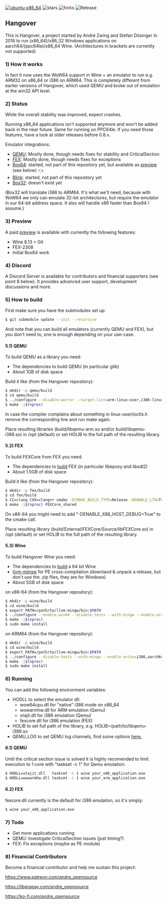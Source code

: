 [![ubuntu-x86_64](https://github.com/AndreRH/hangover/workflows/ubuntu-x86_64/badge.svg)](https://github.com/AndreRH/hangover/actions?query=workflow%3Aubuntu-x86_64)
![stars](https://img.shields.io/github/stars/AndreRH/hangover)
![forks](https://img.shields.io/github/forks/AndreRH/hangover)
![Release](https://img.shields.io/github/v/release/AndreRH/hangover?color=green&include_prereleases)

## Hangover
This is Hangover, a project started by André Zwing and Stefan Dösinger in 2016 to run
(x86_64)/x86_32 Windows applications on aarch64/(ppc64le)/x86_64 Wine. (Architectures in brackets
are currently not supported)

### 1) How it works
In fact it now uses the WoW64 support in Wine + an emulator to run e.g. ARM32 on x86_64 or
i386 on ARM64. This is completely different from earlier versions of Hangover, which used QEMU and
broke out of emulation at the win32 API level.

### 2) Status
While the overall stability was improved, expect crashes.

Running x86_64 applications isn't supported anymore and won't be added back in the near future.
Same for running on PPC64le. If you need those features, have a look at older releases before 0.8.x.

Emulator integrations:

- [QEMU](https://gitlab.com/qemu-project/qemu): Mostly done, though needs fixes for stability and CriticalSection
- [FEX](https://github.com/FEX-Emu/FEX): Mostly done, though needs fixes for exceptions
- [Box64](https://github.com/ptitSeb/box64/): started, not part of this repository yet, but available as [preview](https://www.patreon.com/posts/previews-82611984) (see below) :point_left:
- [Blink](https://github.com/jart/blink): started, not part of this repository yet
- [Box32](https://news.itsfoss.com/box86-creator-ptitseb/): doesn't exist yet

(Box32 will translate i386 to ARM64. It's what we'll need,
because with WoW64 we only can emulate 32-bit architectures,
but require the emulator in our 64-bit address space.
It also will handle x86 faster than Box64 I assume.)

### 3) Preview
A paid [preview](https://www.patreon.com/posts/previews-82611984) is available with currently the following features:

- Wine 8.13 + Git
- FEX-2308
- Initial Box64 work

### 4) Discord
A Discord Server is available for contributors and financial supporters (see point 8 below).
It provides advanced user support, development discussions and more.

### 5) How to build
First make sure you have the submodules set up:
```bash
$ git submodule update --init --recursive
```
And note that you can build all emulators (currently QEMU and FEX), but you don't need to, one is enough depending on your use-case.

#### 5.1) QEMU
To build QEMU as a library you need:

- The dependencies to build QEMU (in particular glib)
- About 1GB of disk space

Build it like (from the Hangover repository):
```bash
$ mkdir -p qemu/build
$ cd qemu/build
$ ../configure --disable-werror --target-list=arm-linux-user,i386-linux-user
$ make -j$(nproc)
```

In case the compiler complains about something in linux-user/ioctls.h remove the corresponding line and run make again.

Place resulting libraries (build/libqemu-arm.so and/or build/libqemu-i386.so) in /opt (default) or set HOLIB to the full path of the resulting library.

#### 5.2) FEX
To build FEXCore from FEX you need:

- The dependencies to [build](https://wiki.fex-emu.com/index.php/Development:Setting_up_FEX) FEX (in particular libepoxy and libsdl2)
- About 1.5GB of disk space

Build it like (from the Hangover repository):
```bash
$ mkdir -p fex/build
$ cd fex/build
$ CC=clang CXX=clang++ cmake -DCMAKE_BUILD_TYPE=Release -DENABLE_LTO=True -DENABLE_LLD=True -DBUILD_TESTS=False -DENABLE_ASSERTIONS=False ..
$ make -j$(nproc) FEXCore_shared
```

On x86-64 you might need to add "-DENABLE_X86_HOST_DEBUG=True" to the cmake call.

Place resulting library (build/External/FEXCore/Source/libFEXCore.so) in /opt (default) or set HOLIB to the full path of the resulting library.

#### 5.3) Wine
To build Hangover Wine you need:

- The dependencies to [build](https://wiki.winehq.org/Building_Wine#Satisfying_Build_Dependencies) a 64 bit Wine
- [llvm-mingw](https://github.com/mstorsjo/llvm-mingw) for PE cross-compilation (downlaod & unpack a release, but don't use the .zip files, they are for Windows)
- About 5GB of disk space

on x86-64 (from the Hangover repository):
```bash
$ mkdir -p wine/build
$ cd wine/build
$ export PATH=/path/to/llvm-mingw/bin:$PATH
$ ../configure --enable-win64 --disable-tests --with-mingw --enable-archs=i386,x86_64,arm
$ make -j$(nproc)
$ sudo make install
```

on ARM64 (from the Hangover repository):
```bash
$ mkdir -p wine/build
$ cd wine/build
$ export PATH=/path/to/llvm-mingw/bin:$PATH
$ ../configure --disable-tests --with-mingw --enable-archs=i386,aarch64,arm
$ make -j$(nproc)
$ sudo make install
```

### 6) Running
You can add the following environment variables:

* HODLL to select the emulator dll:
    * wow64cpu.dll for "native" i386 mode on x86_64
    * wowarmhw.dll for ARM emulation (Qemu)
    * xtajit.dll for i386 emulation (Qemu)
    * fexcore.dll for i386 emulation (FEX)
* HOLIB to set full path of the library, e.g. HOLIB=/path/to/libqemu-i386.so
* QEMU_LOG to set QEMU log channels, find some options [here.](https://github.com/AndreRH/qemu/blob/v5.2.0/util/log.c#L297)

#### 6.1) QEMU
Until the critical section issue is solved it is highly recomended to limit execution to 1 core with
"taskset -c 1" for Qemu emulation:

```bash
$ HODLL=xtajit.dll   taskset -c 1 wine your_x86_application.exe
$ HODLL=wowarmhw.dll taskset -c 1 wine your_arm_application.exe
```

#### 6.2) FEX
fexcore.dll currently is the default for i386 emulation, so it's simply:

```bash
$ wine your_x86_application.exe
```

### 7) Todo

* Get more applications running
* QEMU: Investigate CriticalSection issues (just timing?)
* FEX: Fix exceptions (maybe as PE module)

### 8) Financial Contributors

Become a financial contributor and help me sustain this project:

https://www.patreon.com/andre_opensource

https://liberapay.com/andre_opensource

https://ko-fi.com/andre_opensource
